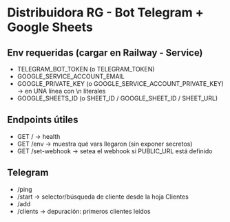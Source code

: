 
# Distribuidora RG - Bot Telegram + Google Sheets

## Env requeridas (cargar en Railway - Service)
- TELEGRAM_BOT_TOKEN (o TELEGRAM_TOKEN)
- GOOGLE_SERVICE_ACCOUNT_EMAIL
- GOOGLE_PRIVATE_KEY (o GOOGLE_SERVICE_ACCOUNT_PRIVATE_KEY) -> en UNA línea con \n literales
- GOOGLE_SHEETS_ID (o SHEET_ID / GOOGLE_SHEET_ID / SHEET_URL)

## Endpoints útiles
- GET / -> health
- GET /env -> muestra qué vars llegaron (sin exponer secretos)
- GET /set-webhook -> setea el webhook si PUBLIC_URL está definido

## Telegram
- /ping
- /start -> selector/búsqueda de cliente desde la hoja Clientes
- /add <producto> <cantidad>
- /clients -> depuración: primeros clientes leídos
